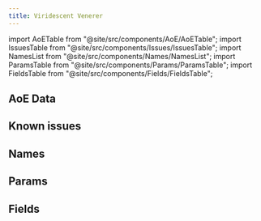 ```yaml
---
title: Viridescent Venerer
---
```


import AoETable from "@site/src/components/AoE/AoETable";
import IssuesTable from "@site/src/components/Issues/IssuesTable";
import NamesList from "@site/src/components/Names/NamesList";
import ParamsTable from "@site/src/components/Params/ParamsTable";
import FieldsTable from "@site/src/components/Fields/FieldsTable";

## AoE Data

<AoETable item_key="viridescentvenerer" data_src="artifact" />

## Known issues

<IssuesTable item_key="viridescentvenerer" data_src="artifact" />

## Names

<NamesList item_key="viridescentvenerer" data_src="artifact" />

## Params

<ParamsTable item_key="viridescentvenerer" data_src="artifact" />

## Fields

<FieldsTable item_key="viridescentvenerer" data_src="artifact" />
